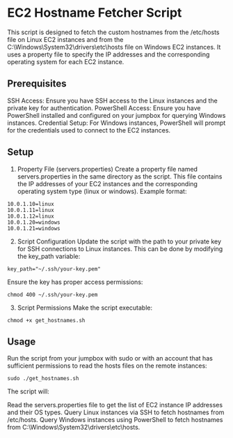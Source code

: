 # EC2 Hostname Fetcher Script

This script is designed to fetch the custom hostnames from the /etc/hosts file on Linux EC2 instances and from the C:\Windows\System32\drivers\etc\hosts file on Windows EC2 instances. 
It uses a property file to specify the IP addresses and the corresponding operating system for each EC2 instance.

## Prerequisites
SSH Access: Ensure you have SSH access to the Linux instances and the private key for authentication.
PowerShell Access: Ensure you have PowerShell installed and configured on your jumpbox for querying Windows instances.
Credential Setup: For Windows instances, PowerShell will prompt for the credentials used to connect to the EC2 instances.

## Setup

1. Property File (servers.properties)
Create a property file named servers.properties in the same directory as the script. This file contains the IP addresses of your EC2 instances and the corresponding operating system type (linux or windows). Example format:

```
10.0.1.10=linux
10.0.1.11=linux
10.0.1.12=linux
10.0.1.20=windows
10.0.1.21=windows
```

2. Script Configuration
Update the script with the path to your private key for SSH connections to Linux instances. This can be done by modifying the key_path variable:

```
key_path="~/.ssh/your-key.pem"
```

Ensure the key has proper access permissions:

```
chmod 400 ~/.ssh/your-key.pem
```

3. Script Permissions
Make the script executable:

```
chmod +x get_hostnames.sh
```

## Usage
Run the script from your jumpbox with sudo or with an account that has sufficient permissions to read the hosts files on the remote instances:

```
sudo ./get_hostnames.sh
```

The script will:

Read the servers.properties file to get the list of EC2 instance IP addresses and their OS types.
Query Linux instances via SSH to fetch hostnames from /etc/hosts.
Query Windows instances using PowerShell to fetch hostnames from C:\Windows\System32\drivers\etc\hosts.

